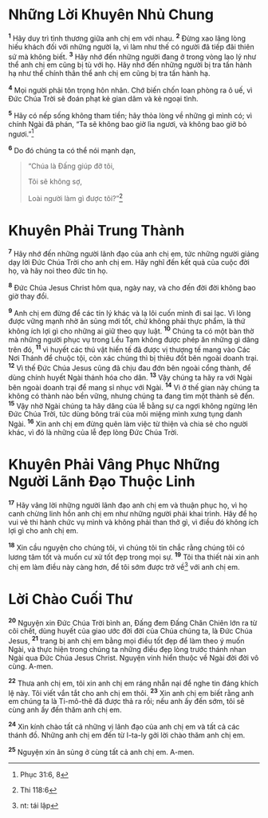 # Những Lời Khuyên Nhủ Chung
<sup><b>1</b></sup> Hãy duy trì tình thương giữa anh chị em với nhau. <sup><b>2</b></sup> Đừng xao lãng lòng hiếu khách đối với những người lạ, vì làm như thế có người đã tiếp đãi thiên sứ mà không biết. <sup><b>3</b></sup> Hãy nhớ đến những người đang ở trong vòng lao lý như thể anh chị em cũng bị tù với họ. Hãy nhớ đến những người bị tra tấn hành hạ như thể chính thân thể anh chị em cũng bị tra tấn hành hạ.

<sup><b>4</b></sup> Mọi người phải tôn trọng hôn nhân. Chớ biến chốn loan phòng ra ô uế, vì Đức Chúa Trời sẽ đoán phạt kẻ gian dâm và kẻ ngoại tình.

<sup><b>5</b></sup> Hãy có nếp sống không tham tiền; hãy thỏa lòng về những gì mình có; vì chính Ngài đã phán, “Ta sẽ không bao giờ lìa ngươi, và không bao giờ bỏ ngươi.”[^1-e82d2f08-a36a-40e2-8f05-dfaf5d163145]

<sup><b>6</b></sup> Do đó chúng ta có thể nói mạnh dạn,

> “Chúa là Đấng giúp đỡ tôi,
>
> Tôi sẽ không sợ,
>
> Loài người làm gì được tôi?”[^2-e82d2f08-a36a-40e2-8f05-dfaf5d163145]

# Khuyên Phải Trung Thành
<sup><b>7</b></sup> Hãy nhớ đến những người lãnh đạo của anh chị em, tức những người giảng dạy lời Đức Chúa Trời cho anh chị em. Hãy nghĩ đến kết quả của cuộc đời họ, và hãy noi theo đức tin họ.

<sup><b>8</b></sup> Đức Chúa Jesus Christ hôm qua, ngày nay, và cho đến đời đời không bao giờ thay đổi.

<sup><b>9</b></sup> Anh chị em đừng để các tín lý khác và lạ lôi cuốn mình đi sai lạc. Vì lòng được vững mạnh nhờ ân sủng mới tốt, chứ không phải thực phẩm, là thứ không ích lợi gì cho những ai giữ theo quy luật. <sup><b>10</b></sup> Chúng ta có một bàn thờ mà những người phục vụ trong Lều Tạm không được phép ăn những gì dâng trên đó, <sup><b>11</b></sup> vì huyết các thú vật hiến tế đã được vị thượng tế mang vào Các Nơi Thánh để chuộc tội, còn xác chúng thì bị thiêu đốt bên ngoài doanh trại. <sup><b>12</b></sup> Vì thế Đức Chúa Jesus cũng đã chịu đau đớn bên ngoài cổng thành, để dùng chính huyết Ngài thánh hóa cho dân. <sup><b>13</b></sup> Vậy chúng ta hãy ra với Ngài bên ngoài doanh trại để mang sỉ nhục với Ngài. <sup><b>14</b></sup> Vì ở thế gian này chúng ta không có thành nào bền vững, nhưng chúng ta đang tìm một thành sẽ đến. <sup><b>15</b></sup> Vậy nhờ Ngài chúng ta hãy dâng của lễ bằng sự ca ngợi không ngừng lên Đức Chúa Trời, tức dùng bông trái của môi miệng mình xưng tụng danh Ngài. <sup><b>16</b></sup> Xin anh chị em đừng quên làm việc từ thiện và chia sẻ cho người khác, vì đó là những của lễ đẹp lòng Đức Chúa Trời.

# Khuyên Phải Vâng Phục Những Người Lãnh Đạo Thuộc Linh
<sup><b>17</b></sup> Hãy vâng lời những người lãnh đạo anh chị em và thuận phục họ, vì họ canh chừng linh hồn anh chị em như những người phải khai trình. Hãy để họ vui vẻ thi hành chức vụ mình và không phải than thở gì, vì điều đó không ích lợi gì cho anh chị em.

<sup><b>18</b></sup> Xin cầu nguyện cho chúng tôi, vì chúng tôi tin chắc rằng chúng tôi có lương tâm tốt và muốn cư xử tốt đẹp trong mọi sự. <sup><b>19</b></sup> Tôi tha thiết nài xin anh chị em làm điều này càng hơn, để tôi sớm được trở về[^3-e82d2f08-a36a-40e2-8f05-dfaf5d163145] với anh chị em.

# Lời Chào Cuối Thư
<sup><b>20</b></sup> Nguyện xin Đức Chúa Trời bình an, Đấng đem Đấng Chăn Chiên lớn ra từ cõi chết, dùng huyết của giao ước đời đời của Chúa chúng ta, là Đức Chúa Jesus, <sup><b>21</b></sup> trang bị anh chị em bằng mọi điều tốt đẹp để làm theo ý muốn Ngài, và thực hiện trong chúng ta những điều đẹp lòng trước thánh nhan Ngài qua Đức Chúa Jesus Christ. Nguyện vinh hiển thuộc về Ngài đời đời vô cùng. A-men.

<sup><b>22</b></sup> Thưa anh chị em, tôi xin anh chị em ráng nhẫn nại để nghe tin đáng khích lệ này. Tôi viết vắn tắt cho anh chị em thôi. <sup><b>23</b></sup> Xin anh chị em biết rằng anh em chúng ta là Ti-mô-thê đã được thả ra rồi; nếu anh ấy đến sớm, tôi sẽ cùng anh ấy đến thăm anh chị em.

<sup><b>24</b></sup> Xin kính chào tất cả những vị lãnh đạo của anh chị em và tất cả các thánh đồ. Những anh chị em đến từ I-ta-ly gởi lời chào thăm anh chị em.

<sup><b>25</b></sup> Nguyện xin ân sủng ở cùng tất cả anh chị em. A-men.

[^1-e82d2f08-a36a-40e2-8f05-dfaf5d163145]: Phục 31:6, 8
[^2-e82d2f08-a36a-40e2-8f05-dfaf5d163145]: Thi 118:6
[^3-e82d2f08-a36a-40e2-8f05-dfaf5d163145]: nt: tái lập